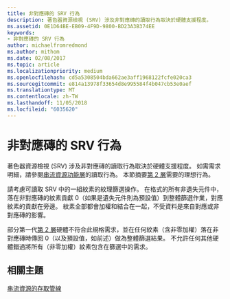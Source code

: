 ```yaml
---
title: 非對應磚的 SRV 行為
description: 著色器資源檢視 (SRV) 涉及非對應磚的讀取行為取決於硬體支援程度。
ms.assetid: 0E1D64BE-EB09-4F9D-9800-BD23A3B374EE
keywords:
- 非對應磚的 SRV 行為
author: michaelfromredmond
ms.author: mithom
ms.date: 02/08/2017
ms.topic: article
ms.localizationpriority: medium
ms.openlocfilehash: cd5a5308504bda662ae3aff1968122fcfe020ca3
ms.sourcegitcommit: e814a13978f33654d8e995584f4b047cb53e0aef
ms.translationtype: MT
ms.contentlocale: zh-TW
ms.lasthandoff: 11/05/2018
ms.locfileid: "6035620"
---
```

# <a name="span-iddirect3dconceptssrvbehaviorwithnon-mappedtilesspansrv-behavior-with-non-mapped-tiles"></a><span id="direct3dconcepts.srv_behavior_with_non-mapped_tiles"></span>非對應磚的 SRV 行為


著色器資源檢視 (SRV) 涉及非對應磚的讀取行為取決於硬體支援程度。 如需需求明細，請參閱[串流資源功能層](streaming-resources-features-tiers.md)的讀取行為。 本節摘要[第 2 層](tier-2.md)需要的理想行為。

請考慮可讀取 SRV 中的一組紋素的紋理篩選操作。 在格式的所有非遺失元件中，落在非對應磚的紋素貢獻 0（如果是遺失元件則為預設值）到整體篩選作業，對應紋素的貢獻在旁邊。 紋素全部都會加權和結合在一起，不受資料是來自對應或非對應磚的影響。

部分第一代[第 2 層](tier-2.md)硬體不符合此規格需求，並在任何紋素（含非零加權）落在非對應磚時傳回 0（以及預設值，如前述）做為整體篩選結果。 不允許任何其他硬體錯過將所有（非零加權）紋素包含在篩選中的需求。

## <a name="span-idrelated-topicsspanrelated-topics"></a><span id="related-topics"></span>相關主題


[串流資源的存取管線](pipeline-access-to-streaming-resources.md)

 

 




